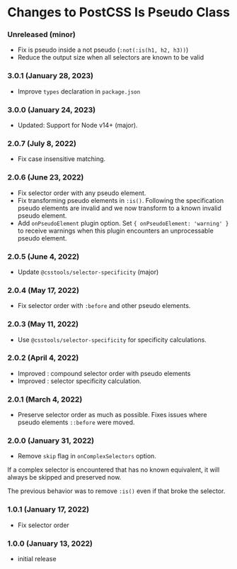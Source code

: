 # Changes to PostCSS Is Pseudo Class

### Unreleased (minor)

- Fix is pseudo inside a not pseudo (`:not(:is(h1, h2, h3))`)
- Reduce the output size when all selectors are known to be valid

### 3.0.1 (January 28, 2023)

- Improve `types` declaration in `package.json`

### 3.0.0 (January 24, 2023)

- Updated: Support for Node v14+ (major).

### 2.0.7 (July 8, 2022)

- Fix case insensitive matching.

### 2.0.6 (June 23, 2022)

- Fix selector order with any pseudo element.
- Fix transforming pseudo elements in `:is()`. Following the specification pseudo elements are invalid and we now transform to a known invalid pseudo element.
- Add `onPseudoElement` plugin option. Set `{ onPseudoElement: 'warning' }` to receive warnings when this plugin encounters an unprocessable pseudo element.

### 2.0.5 (June 4, 2022)

- Update `@csstools/selector-specificity` (major)

### 2.0.4 (May 17, 2022)

- Fix selector order with `:before` and other pseudo elements.

### 2.0.3 (May 11, 2022)

- Use `@csstools/selector-specificity` for specificity calculations.

### 2.0.2 (April 4, 2022)

- Improved : compound selector order with pseudo elements
- Improved : selector specificity calculation.

### 2.0.1 (March 4, 2022)

- Preserve selector order as much as possible. Fixes issues where pseudo elements `::before` were moved.

### 2.0.0 (January 31, 2022)

- Remove `skip` flag in `onComplexSelectors` option.

If a complex selector is encountered that has no known equivalent, it will always be skipped and preserved now.

The previous behavior was to remove `:is()` even if that broke the selector.

### 1.0.1 (January 17, 2022)

- Fix selector order

### 1.0.0 (January 13, 2022)

- initial release
